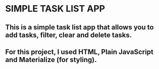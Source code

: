 # SIMPLE TASK LIST APP

## This is a simple task list app that allows you to add tasks, filter, clear and delete tasks.

## For this project, I used HTML, Plain JavaScript and Materialize (for styling).